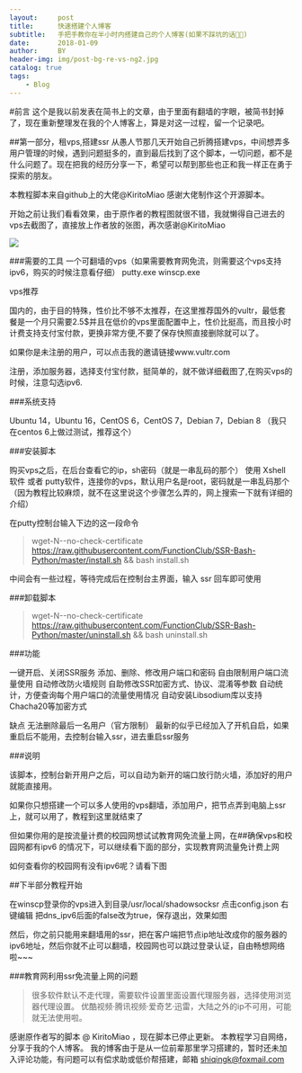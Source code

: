 ```yaml
---
layout:     post
title:      快速搭建个人博客
subtitle:   手把手教你在半小时内搭建自己的个人博客(如果不踩坑的话🙈🙊)
date:       2018-01-09
author:     BY
header-img: img/post-bg-re-vs-ng2.jpg
catalog: true
tags:
    - Blog
---
```

#前言
这个是我以前发表在简书上的文章，由于里面有翻墙的字眼，被简书封掉了，现在重新整理发在我的个人博客上，算是对这一过程，留一个记录吧。

##第一部分，租vps,搭建ssr
从愚人节那几天开始自己折腾搭建vps，中间想弄多用户管理的时候，遇到问题挺多的，直到最后找到了这个脚本，一切问题，都不是什么问题了。现在把我的经历分享一下，希望可以帮到那些也正和我一样正在勇于探索的朋友。

本教程脚本来自github上的大佬@KiritoMiao 感谢大佬制作这个开源脚本。

开始之前让我们看看效果，由于原作者的教程图就很不错，我就懒得自己进去的vps去截图了，直接放上作者放的张图，再次感谢@KiritoMiao

[![](https://upload-images.jianshu.io/upload_images/5281824-0a7ad8c0a16be0e3.png?imageMogr2/auto-orient/strip%7CimageView2/2/w/683)](http://shiqingk.github.io/)


###需要的工具
一个可翻墙的vps（如果需要教育网免流，则需要这个vps支持ipv6，购买的时候注意看仔细）
putty.exe
winscp.exe

vps推荐

国内的，由于目的特殊，性价比不够不太推荐，在这里推荐国外的vultr，最低套餐是一个月只需要2.5$并且在低价的vps里面配置中上，性价比挺高，而且按小时计费支持支付宝付款，更换非常方便,不要了保存快照直接删除就可以了。

如果你是未注册的用户，可以点击我的邀请链接www.vultr.com

注册，添加服务器，选择支付宝付款，挺简单的，就不做详细截图了,在购买vps的时候，注意勾选ipv6.


###系统支持

Ubuntu 14，Ubuntu 16，CentOS 6，CentOS 7，Debian 7，Debian 8
（我只在centos 6上做过测试，推荐这个）

###安装脚本

购买vps之后，在后台查看它的ip，sh密码（就是一串乱码的那个）
使用 Xshell软件 或者 putty软件，连接你的vps，默认用户名是root，密码就是一串乱码那个（因为教程比较麻烦，就不在这里说这个步骤怎么弄的，网上搜索一下就有详细的介绍）

在putty控制台输入下边的这一段命令

>wget-N--no-check-certificate https://raw.githubusercontent.com/FunctionClub/SSR-Bash-Python/master/install.sh && bash install.sh

中间会有一些过程，等待完成后在控制台主界面，输入 ssr 回车即可使用


###卸载脚本

>wget-N--no-check-certificate https://raw.githubusercontent.com/FunctionClub/SSR-Bash-Python/master/uninstall.sh && bash uninstall.sh

###功能

一键开启、关闭SSR服务
添加、删除、修改用户端口和密码
自由限制用户端口流量使用
自动修改防火墙规则
自助修改SSR加密方式、协议、混淆等参数
自动统计，方便查询每个用户端口的流量使用情况
自动安装Libsodium库以支持Chacha20等加密方式

缺点
无法删除最后一名用户（官方限制）
最新的似乎已经加入了开机自启，如果重启后不能用，去控制台输入ssr，进去重启ssr服务

###说明

该脚本，控制台新开用户之后，可以自动为新开的端口放行防火墙，添加好的用户就能直接用。

如果你只想搭建一个可以多人使用的vps翻墙，添加用户，把节点弄到电脑上ssr上，就可以用了，教程到这里就结束了

但如果你用的是按流量计费的校园网想试试教育网免流量上网，在##确保vps和校园网都有ipv6 的情况下，可以继续看下面的部分，实现教育网流量免计费上网

如何查看你的校园网有没有ipv6呢？请看下图

##下半部分教程开始

在winscp登录你的vps进入到目录/usr/local/shadowsocksr 点击config.json 右键编辑
把dns_ipv6后面的false改为true，保存退出，效果如图

然后，你之前只能用来翻墙用的ssr，把在客户端把节点ip地址改成你的服务器的ipv6地址，然后你就不止可以翻墙，校园网也可以跳过登录认证，自由畅想网络啦~~~

###教育网利用ssr免流量上网的问题

>很多软件默认不走代理，需要软件设置里面设置代理服务器，选择使用浏览器代理设置。
>优酷视频·腾讯视频·爱奇艺·迅雷，大陆之外的ip不可用，可能就无法使用啦。

感谢原作者写的脚本 @ KiritoMiao ，现在脚本已停止更新。
本教程学习自网络，分享于我的个人博客。
我的博客由于是从一位前辈那里学习搭建的，暂时还未加入评论功能，有问题可以有偿求助或低价帮搭建，邮箱 shiqingk@foxmail.com
